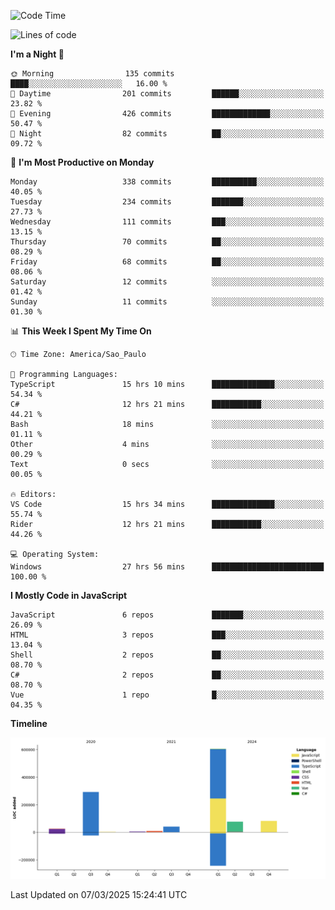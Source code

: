 <!--START_SECTION:waka-->
![Code Time](http://img.shields.io/badge/Code%20Time-3%2C345%20hrs%2049%20mins-blue)

![Lines of code](https://img.shields.io/badge/From%20Hello%20World%20I%27ve%20Written-1.1%20million%20lines%20of%20code-blue)

**I'm a Night 🦉** 

```text
🌞 Morning                135 commits         ████░░░░░░░░░░░░░░░░░░░░░   16.00 % 
🌆 Daytime                201 commits         ██████░░░░░░░░░░░░░░░░░░░   23.82 % 
🌃 Evening                426 commits         █████████████░░░░░░░░░░░░   50.47 % 
🌙 Night                  82 commits          ██░░░░░░░░░░░░░░░░░░░░░░░   09.72 % 
```
📅 **I'm Most Productive on Monday** 

```text
Monday                   338 commits         ██████████░░░░░░░░░░░░░░░   40.05 % 
Tuesday                  234 commits         ███████░░░░░░░░░░░░░░░░░░   27.73 % 
Wednesday                111 commits         ███░░░░░░░░░░░░░░░░░░░░░░   13.15 % 
Thursday                 70 commits          ██░░░░░░░░░░░░░░░░░░░░░░░   08.29 % 
Friday                   68 commits          ██░░░░░░░░░░░░░░░░░░░░░░░   08.06 % 
Saturday                 12 commits          ░░░░░░░░░░░░░░░░░░░░░░░░░   01.42 % 
Sunday                   11 commits          ░░░░░░░░░░░░░░░░░░░░░░░░░   01.30 % 
```


📊 **This Week I Spent My Time On** 

```text
🕑︎ Time Zone: America/Sao_Paulo

💬 Programming Languages: 
TypeScript               15 hrs 10 mins      ██████████████░░░░░░░░░░░   54.34 % 
C#                       12 hrs 21 mins      ███████████░░░░░░░░░░░░░░   44.21 % 
Bash                     18 mins             ░░░░░░░░░░░░░░░░░░░░░░░░░   01.11 % 
Other                    4 mins              ░░░░░░░░░░░░░░░░░░░░░░░░░   00.29 % 
Text                     0 secs              ░░░░░░░░░░░░░░░░░░░░░░░░░   00.05 % 

🔥 Editors: 
VS Code                  15 hrs 34 mins      ██████████████░░░░░░░░░░░   55.74 % 
Rider                    12 hrs 21 mins      ███████████░░░░░░░░░░░░░░   44.26 % 

💻 Operating System: 
Windows                  27 hrs 56 mins      █████████████████████████   100.00 % 
```

**I Mostly Code in JavaScript** 

```text
JavaScript               6 repos             ███████░░░░░░░░░░░░░░░░░░   26.09 % 
HTML                     3 repos             ███░░░░░░░░░░░░░░░░░░░░░░   13.04 % 
Shell                    2 repos             ██░░░░░░░░░░░░░░░░░░░░░░░   08.70 % 
C#                       2 repos             ██░░░░░░░░░░░░░░░░░░░░░░░   08.70 % 
Vue                      1 repo              █░░░░░░░░░░░░░░░░░░░░░░░░   04.35 % 
```



**Timeline**

![Lines of Code chart](https://raw.githubusercontent.com/jonhoffmam/jonhoffmam/master/assets/bar_graph.png)


 Last Updated on 07/03/2025 15:24:41 UTC
<!--END_SECTION:waka-->

